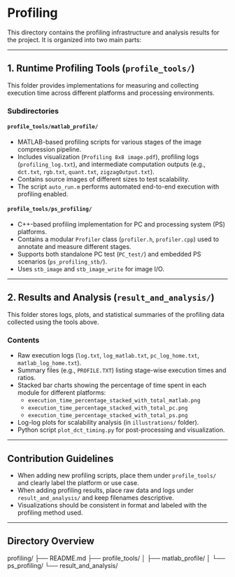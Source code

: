 
# Profiling

This directory contains the profiling infrastructure and analysis results for the project. It is organized into two main parts:

---

## 1. Runtime Profiling Tools (`profile_tools/`)

This folder provides implementations for measuring and collecting execution time across different platforms and processing environments.

### Subdirectories

#### `profile_tools/matlab_profile/`

- MATLAB-based profiling scripts for various stages of the image compression pipeline.
- Includes visualization (`Profiling 8x8 image.pdf`), profiling logs (`profiling_log.txt`), and intermediate computation outputs (e.g., `dct.txt`, `rgb.txt`, `quant.txt`, `zigzagOutput.txt`).
- Contains source images of different sizes to test scalability.
- The script `auto_run.m` performs automated end-to-end execution with profiling enabled.

#### `profile_tools/ps_profiling/`

- C++-based profiling implementation for PC and processing system (PS) platforms.
- Contains a modular `Profiler` class (`profiler.h`, `profiler.cpp`) used to annotate and measure different stages.
- Supports both standalone PC test (`PC_test/`) and embedded PS scenarios (`ps_profiling_stb/`).
- Uses `stb_image` and `stb_image_write` for image I/O.

---

## 2. Results and Analysis (`result_and_analysis/`)

This folder stores logs, plots, and statistical summaries of the profiling data collected using the tools above.

### Contents

- Raw execution logs (`log.txt`, `log_matlab.txt`, `pc_log_home.txt`, `matlab_log_home.txt`).
- Summary files (e.g., `PROFILE.TXT`) listing stage-wise execution times and ratios.
- Stacked bar charts showing the percentage of time spent in each module for different platforms:
  - `execution_time_percentage_stacked_with_total_matlab.png`
  - `execution_time_percentage_stacked_with_total_pc.png`
  - `execution_time_percentage_stacked_with_total_ps.png`
- Log-log plots for scalability analysis (in `illustrations/` folder).
- Python script `plot_dct_timing.py` for post-processing and visualization.

---

## Contribution Guidelines

- When adding new profiling scripts, place them under `profile_tools/` and clearly label the platform or use case.
- When adding profiling results, place raw data and logs under `result_and_analysis/` and keep filenames descriptive.
- Visualizations should be consistent in format and labeled with the profiling method used.

---

## Directory Overview

profiling/
├── README.md
├── profile_tools/
│   ├── matlab_profile/
│   └── ps_profiling/
└── result_and_analysis/

